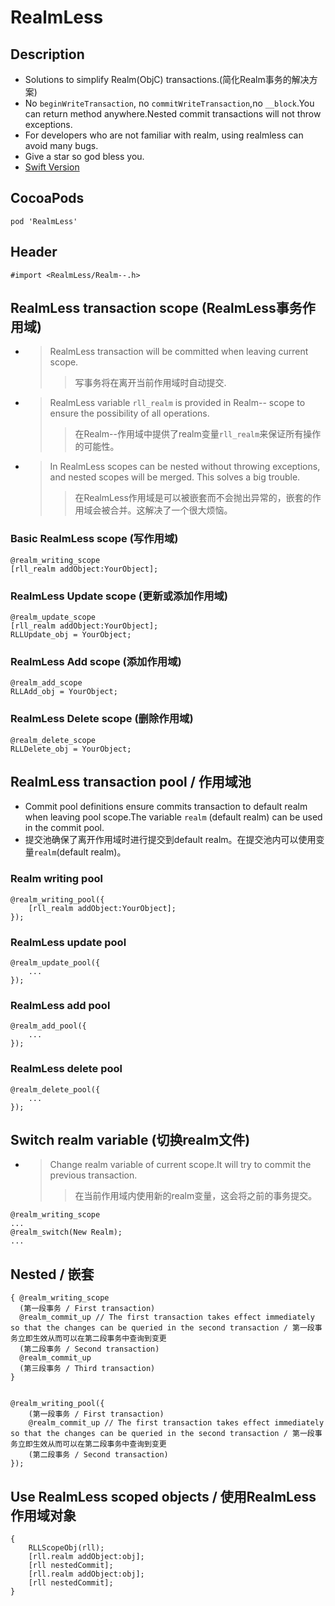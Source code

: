 # RealmLess
## Description
* Solutions to simplify Realm(ObjC) transactions.(简化Realm事务的解决方案)
* No `beginWriteTransaction`, no `commitWriteTransaction`,no `__block`.You can return method anywhere.Nested commit transactions will not throw exceptions.
* For developers who are not familiar with realm, using realmless can avoid many bugs.
* Give a star so god bless you.
* [Swift Version](https://github.com/Meterwhite/RealmLessSwift "RealmLessSwift")

## CocoaPods
```
pod 'RealmLess'
```

## Header
```
#import <RealmLess/Realm--.h>
```

## RealmLess transaction scope (RealmLess事务作用域)
    
- > RealmLess transaction will be committed when leaving current scope.
    >> 写事务将在离开当前作用域时自动提交.

- > RealmLess variable `rll_realm` is provided in Realm-- scope to ensure the possibility of all operations.
    >> 在Realm--作用域中提供了realm变量`rll_realm`来保证所有操作的可能性。
    
- > In RealmLess scopes can be nested without throwing exceptions, and nested scopes will be merged. This solves a big trouble.
    >> 在RealmLess作用域是可以被嵌套而不会抛出异常的，嵌套的作用域会被合并。这解决了一个很大烦恼。
    
### Basic RealmLess  scope (写作用域)
```objc
@realm_writing_scope
[rll_realm addObject:YourObject];
```
### RealmLess Update scope (更新或添加作用域)
```objc
@realm_update_scope
[rll_realm addObject:YourObject];
RLLUpdate_obj = YourObject;
```
### RealmLess Add scope (添加作用域)
```objc
@realm_add_scope
RLLAdd_obj = YourObject;
```
### RealmLess Delete scope (删除作用域)
```objc
@realm_delete_scope
RLLDelete_obj = YourObject;
```
## RealmLess transaction pool / 作用域池
- Commit pool definitions ensure commits transaction to default realm when leaving pool scope.The variable `realm` (default realm) can be used in the commit pool.
- 提交池确保了离开作用域时进行提交到default realm。在提交池内可以使用变量`realm`(default realm)。
### Realm writing pool
```objc
@realm_writing_pool({
    [rll_realm addObject:YourObject];
});
```
### RealmLess update pool
```objc
@realm_update_pool({
    ...
});
```
### RealmLess add pool
```objc
@realm_add_pool({
    ...
});
```
### RealmLess delete pool
```objc
@realm_delete_pool({
    ...
});
```
## Switch realm variable (切换realm文件)
- > Change realm variable of current scope.It will try to commit the previous transaction.
    >> 在当前作用域内使用新的realm变量，这会将之前的事务提交。
```objc
@realm_writing_scope
...
@realm_switch(New Realm);
...
```

## Nested / 嵌套
```objc
{ @realm_writing_scope
  (第一段事务 / First transaction)
  @realm_commit_up // The first transaction takes effect immediately so that the changes can be queried in the second transaction / 第一段事务立即生效从而可以在第二段事务中查询到变更
  (第二段事务 / Second transaction)
  @realm_commit_up
  (第三段事务 / Third transaction)
}


@realm_writing_pool({
    (第一段事务 / First transaction)
    @realm_commit_up // The first transaction takes effect immediately so that the changes can be queried in the second transaction / 第一段事务立即生效从而可以在第二段事务中查询到变更
    (第二段事务 / Second transaction)
});

```

## Use RealmLess scoped objects / 使用RealmLess作用域对象
```objc
{
    RLLScopeObj(rll);
    [rll.realm addObject:obj];
    [rll nestedCommit];
    [rll.realm addObject:obj];
    [rll nestedCommit];
}
```
